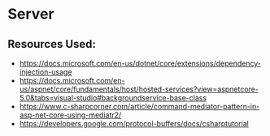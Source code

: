 ﻿# Server

## Resources Used:
* https://docs.microsoft.com/en-us/dotnet/core/extensions/dependency-injection-usage
* https://docs.microsoft.com/en-us/aspnet/core/fundamentals/host/hosted-services?view=aspnetcore-5.0&tabs=visual-studio#backgroundservice-base-class
* https://www.c-sharpcorner.com/article/command-mediator-pattern-in-asp-net-core-using-mediatr2/
* https://developers.google.com/protocol-buffers/docs/csharptutorial